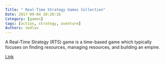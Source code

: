 ```yaml
---
Title: " Real-Time Strategy Games Collection"
Date: 2017-09-04 10:20:16
Category: [games]
tags: [action, strategy, aventure]
Authors: sedlav
---
```


A Real-Time Strategy (RTS) game is a time-based game which typically focuses on finding resources, managing resources, and building an empire.

[Link](https://www.ossblog.org/fun-play-open-source-real-time-strategy-games-fight-glory/)
